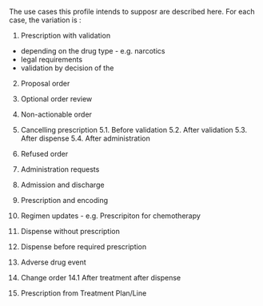 The use cases this profile intends to supposr are described here. For each case, the variation is :

1. Prescription with validation
  * depending on the drug type - e.g. narcotics
  * legal requirements
  * validation by decision of the

2. Proposal order

3. Optional order review

4. Non-actionable order

5. Cancelling prescription
5.1. Before validation
5.2. After validation
5.3. After dispense
5.4. After administration

6. Refused order

7. Administration requests 

8. Admission and discharge

9. Prescription and encoding

10. Regimen updates - e.g. Prescripiton for chemotherapy

11. Dispense without prescription

12. Dispense before required prescription

13. Adverse drug event

14. Change order
14.1 After treatment after dispense

15. Prescription from Treatment Plan/Line